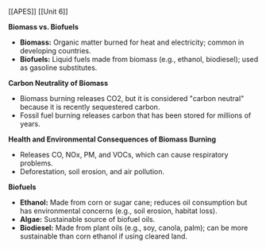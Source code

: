 [[APES]]
[[Unit 6]]




**Biomass vs. Biofuels**

* **Biomass:** Organic matter burned for heat and electricity; common in developing countries.
* **Biofuels:** Liquid fuels made from biomass (e.g., ethanol, biodiesel); used as gasoline substitutes.

**Carbon Neutrality of Biomass**

* Biomass burning releases CO2, but it is considered "carbon neutral" because it is recently sequestered carbon.
* Fossil fuel burning releases carbon that has been stored for millions of years.

**Health and Environmental Consequences of Biomass Burning**

* Releases CO, NOx, PM, and VOCs, which can cause respiratory problems.
* Deforestation, soil erosion, and air pollution.

**Biofuels**

* **Ethanol:** Made from corn or sugar cane; reduces oil consumption but has environmental concerns (e.g., soil erosion, habitat loss).
* **Algae:** Sustainable source of biofuel oils.
* **Biodiesel:** Made from plant oils (e.g., soy, canola, palm); can be more sustainable than corn ethanol if using cleared land.